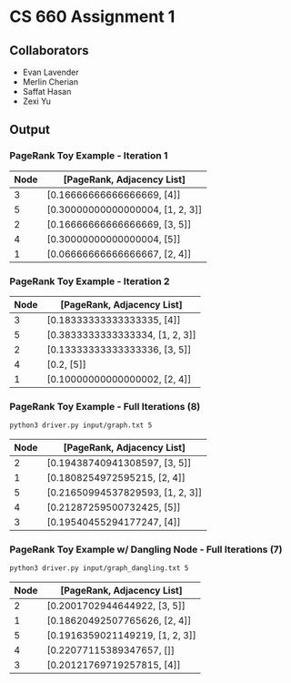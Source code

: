 # CS 660 Assignment 1
## Collaborators
- Evan Lavender
- Merlin Cherian
- Saffat Hasan
- Zexi Yu

## Output

### PageRank Toy Example - Iteration 1

Node | [PageRank, Adjacency List]
---- | ---
3   |    [0.16666666666666669, [4]]
5    |   [0.30000000000000004, [1, 2, 3]]
2    |   [0.16666666666666669, [3, 5]]
4    |   [0.30000000000000004, [5]]
1    |   [0.06666666666666667, [2, 4]]

### PageRank Toy Example - Iteration 2

Node | [PageRank, Adjacency List]
---- | ---
3    |   [0.18333333333333335, [4]]
5   |    [0.3833333333333334, [1, 2, 3]]
2    |   [0.13333333333333336, [3, 5]]
4    |   [0.2, [5]]
1    |   [0.10000000000000002, [2, 4]]

### PageRank Toy Example - Full Iterations (8)

```bash
python3 driver.py input/graph.txt 5
```

Node | [PageRank, Adjacency List]
---- | ---
2    |   [0.19438740941308597, [3, 5]]
1   |    [0.1808254972595215, [2, 4]]
5    |   [0.21650994537829593, [1, 2, 3]]
4    |   [0.21287259500732425, [5]]
3    |   [0.19540455294177247, [4]]

### PageRank Toy Example w/ Dangling Node - Full Iterations (7)

```bash
python3 driver.py input/graph_dangling.txt 5
```

Node | [PageRank, Adjacency List]
---- | ---
2    |   [0.2001702944644922, [3, 5]]
1   |    [0.18620492507765626, [2, 4]]
5    |   [0.1916359021149219, [1, 2, 3]]
4    |   [0.22077115389347657, []]
3    |   [0.20121769719257815, [4]]